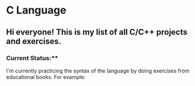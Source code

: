 # C Language

## Hi everyone! This is my list of all C/C++ projects and exercises.

### Current Status:**
I'm currently practicing the syntax of the language by doing exercises from educational books. For example:

